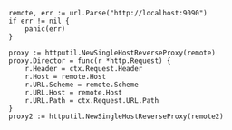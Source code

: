 	remote, err := url.Parse("http://localhost:9090")
	if err != nil {
		panic(err)
	}

	proxy := httputil.NewSingleHostReverseProxy(remote)
	proxy.Director = func(r *http.Request) {
		r.Header = ctx.Request.Header
		r.Host = remote.Host
		r.URL.Scheme = remote.Scheme
		r.URL.Host = remote.Host
		r.URL.Path = ctx.Request.URL.Path
	}
	proxy2 := httputil.NewSingleHostReverseProxy(remote2)
